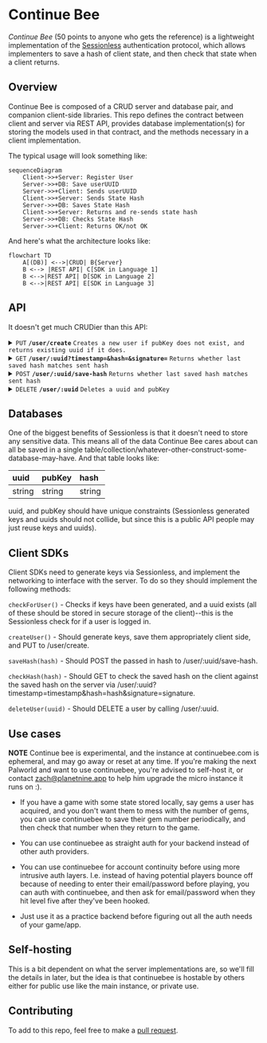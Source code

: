 # Continue Bee

*Continue Bee* (50 points to anyone who gets the reference) is a lightweight implementation of the [Sessionless][sessionless] authentication protocol, which allows implementers to save a hash of client state, and then check that state when a client returns.

## Overview

Continue Bee is composed of a CRUD server and database pair, and companion client-side libraries.
This repo defines the contract between client and server via REST API, provides database implementation(s) for storing the models used in that contract, and the methods necessary in a client implementation.

The typical usage will look something like:

```mermaid
sequenceDiagram
    Client->>+Server: Register User
    Server->>+DB: Save userUUID
    Server->>+Client: Sends userUUID
    Client->>+Server: Sends State Hash
    Server->>+DB: Saves State Hash
    Client->>+Server: Returns and re-sends state hash
    Server->>+DB: Checks State Hash
    Server->>+Client: Returns OK/not OK
```

And here's what the architecture looks like:

```mermaid
flowchart TD
    A[(DB)] <-->|CRUD| B{Server}
    B <--> |REST API| C[SDK in Language 1]
    B <-->|REST API| D[SDK in Language 2]
    B <-->|REST API| E[SDK in Language 3]
```

## API

It doesn't get much CRUDier than this API:

<details>
 <summary><code>PUT</code> <code><b>/user/create</b></code> <code>Creates a new user if pubKey does not exist, and returns existing uuid if it does.</code></summary>

##### Parameters

> | name         |  required     | data type               | description                                                           |
> |--------------|-----------|-------------------------|-----------------------------------------------------------------------|
> | publicKey    |  true     | string (hex)            | the publicKey of the user's keypair  |
> | timestamp    |  true     | string                  | in a production system timestamps prevent replay attacks  |
> | signature    |  true     | string (signature)      | the signature from sessionless for the hash  |


##### Responses

> | http code     | content-type                      | response                                                            |
> |---------------|-----------------------------------|---------------------------------------------------------------------|
> | `200`         | `application/json`                | `{"userUUID": <uuid>}`   |
> | `400`         | `application/json`                | `{"code":"400","hash":"Bad Request"}`                            |

##### Example cURL

> ```javascript
>  curl -X PUT -H "Content-Type: application/json" -d '{"publicKey": "key", "timestamp": "now", "signature": "sig"}' https://www.continuebee.com/user/create
> ```

</details>

<details>
 <summary><code>GET</code> <code><b>/user/:uuid?timestamp=<timestamp>&hash=<hash>&signature=<signature></b></code> <code>Returns whether last saved hash matches sent hash</code></summary>

##### Parameters

> | name         |  required     | data type               | description                                                           |
> |--------------|-----------|-------------------------|-----------------------------------------------------------------------|
> | timestamp    |  true     | string                  | in a production system timestamps prevent replay attacks  |
> | hash         |  true     | string                  | the state hash saved client side
> | signature    |  true     | string (signature)      | the signature from sessionless for the hash  |


##### Responses

> | http code     | content-type                      | response                                                            |
> |---------------|-----------------------------------|---------------------------------------------------------------------|
> | `200`         | `application/json`                | `{"userUUID": <uuid>}`   |
> | `400`         | `application/json`                | `{"code":"400","hash":"Bad Request"}`                            |

##### Example cURL

> ```javascript
>  curl -X GET -H "Content-Type: application/json" https://www.continuebee.com/<uuid>?timestamp=123&hash=hash&signature=signature 
> ```

</details>

<details>
  <summary><code>POST</code> <code><b>/user/:uuid/save-hash</b></code> <code>Returns whether last saved hash matches sent hash</code></summary>

##### Parameters

> | name         |  required     | data type               | description                                                           |
> |--------------|-----------|-------------------------|-----------------------------------------------------------------------|
> | timestamp    |  true     | string                  | in a production system timestamps prevent replay attacks  |
> | hash         |  true     | string                  | the state hash saved client side
> | signature    |  true     | string (signature)      | the signature from sessionless for the hash  |


##### Responses

> | http code     | content-type                      | response                                                            |
> |---------------|-----------------------------------|---------------------------------------------------------------------|
> | `200`         | `application/json`                | `{"userUUID": <uuid>}`   |
> | `400`         | `application/json`                | `{"code":"400","hash":"Bad Request"}`                            |

##### Example cURL

> ```javascript
>  curl -X POST -H "Content-Type: application/json" -d '{"timestamp": "right now", "hash": "hash", "signature": "signature"}' https://www.continuebee.com/user/<uuid>/save-hash
> ```

</details>

<details>
  <summary><code>DELETE</code> <code><b>/user/:uuid</b></code> <code>Deletes a uuid and pubKey</code></summary>

##### Responses

> | http code     | content-type                      | response                                                            |
> |---------------|-----------------------------------|---------------------------------------------------------------------|
> | `200`         | `application/json`                | `{"deleted": true}`   |
> | `400`         | `application/json`                | `{"code":"400","hash":"Bad Request"}`                            |

##### Example cURL

> ```javascript
>  curl -X DELETE https://www.continuebee.com/<uuid>
> ```

</details>

## Databases

One of the biggest benefits of Sessionless is that it doesn't need to store any sensitive data.
This means all of the data Continue Bee cares about can all be saved in a single table/collection/whatever-other-construct-some-database-may-have.
And that table looks like:

| uuid  | pubKey | hash
:-------|:-------|:-----
 string | string | string

uuid, and pubKey should have unique constraints (Sessionless generated keys and uuids should not collide, but since this is a public API people may just reuse keys and uuids).

## Client SDKs

Client SDKs need to generate keys via Sessionless, and implement the networking to interface with the server. 
To do so they should implement the following methods:

`checkForUser()` - Checks if keys have been generated, and a uuid exists (all of these should be stored in secure storage of the client)--this is the Sessionless check for if a user is logged in.

`createUser()` - Should generate keys, save them appropriately client side, and PUT to /user/create.

`saveHash(hash)` - Should POST the passed in hash to /user/:uuid/save-hash.

`checkHash(hash)` - Should GET to check the saved hash on the client against the saved hash on the server via /user/:uuid?timestamp=timestamp&hash=hash&signature=signature.

`deleteUser(uuid)` - Should DELETE a user by calling /user/:uuid.


## Use cases

**NOTE** Continue bee is experimental, and the instance at continuebee.com is ephemeral, and may go away or reset at any time.
If you're making the next Palworld and want to use continuebee, you're advised to self-host it, or contact zach@planetnine.app to help him upgrade the micro instance it runs on :).

* If you have a game with some state stored locally, say gems a user has acquired, and you don't want them to mess with the number of gems, you can use continuebee to save their gem number periodically, and then check that number when they return to the game.

* You can use continuebee as straight auth for your backend instead of other auth providers.

* You can use continuebee for account continuity before using more intrusive auth layers.
I.e. instead of having potential players bounce off because of needing to enter their email/password before playing, you can auth with continuebee, and then ask for email/password when they hit level five after they've been hooked.

* Just use it as a practice backend before figuring out all the auth needs of your game/app. 

## Self-hosting

This is a bit dependent on what the server implementations are, so we'll fill the details in later, but the idea is that continuebee is hostable by others either for public use like the main instance, or private use.

## Contributing

To add to this repo, feel free to make a [pull request][pr].

[pr]: https://github.com/planet-nine-app/continuebee/pulls
[sessionless]: https://www.github.com/planet-nine-app/sessionless


